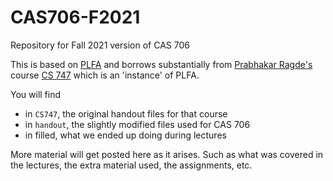 # CAS706-F2021
Repository for Fall 2021 version of CAS 706

This is based on [PLFA](https://github.com/plfa/plfa.github.io) and borrows substantially from [Prabhakar Ragde's](https://cs.uwaterloo.ca/~plragde/) course [CS 747](https://cs.uwaterloo.ca/~plragde/747/) which is an 'instance' of PLFA.

You will find
- in `CS747`, the original handout files for that course
- in `handout`, the slightly modified files used for CAS 706
- in filled, what we ended up doing during lectures

More material will get posted here as it arises. Such as what was covered in the lectures, the 
extra material used, the assignments, etc.
